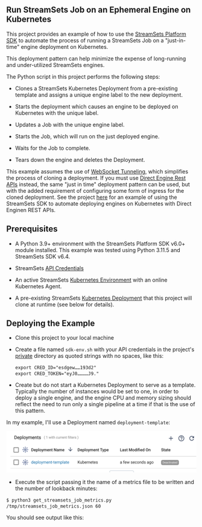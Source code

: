 ## Run StreamSets Job on an Ephemeral Engine on Kubernetes
This project provides an example of how to use the [StreamSets Platform SDK](https://docs.streamsets.com/platform-sdk/latest/index.html) to automate the process of running a StreamSets Job on a "just-in-time" engine deployment on Kubernetes. 

This deployment pattern can help minimize the expense of long-running and under-utilized StreamSets engines. 

The Python script in this project performs the following steps:

- Clones a StreamSets Kubernetes Deployment from a pre-existing template and assigns a unique engine label to the new deployment.

- Starts the deployment which causes an engine to be deployed on Kubernetes with the unique label.

- Updates a Job with the unique engine label.

- Starts the Job, which will run on the just deployed engine.

- Waits for the Job to complete.

- Tears down the engine and deletes the Deployment.

This example assumes the use of [WebSocket Tunneling](https://docs.streamsets.com/portal/platform-controlhub/controlhub/UserGuide/Engines/Communication.html#concept_hbg_fq3_34b), which simplifies the process of cloning a deployment. If you must use [Direct Engine Rest APIs](https://docs.streamsets.com/portal/platform-controlhub/controlhub/UserGuide/Engines/Communication.html#concept_dt2_hq3_34b) instead, the same "just in time" deployment pattern can be used, but with the added requirement of configuring some form of ingress for the cloned deployment. See the project [here](https://github.com/streamsets/streamsets-sdk-k8s-deployment-with-ingress/blob/main/README.md) for an example of using the StreamSets SDK to automate deploying engines on Kubernetes with Direct Enginen REST APIs.



## Prerequisites

- A Python 3.9+ environment with the StreamSets Platform SDK v6.0+ module installed. This example was tested using Python 3.11.5 and StreamSets SDK v6.4.

- StreamSets [API Credentials](https://docs.streamsets.com/portal/platform-controlhub/controlhub/UserGuide/OrganizationSecurity/APICredentials_title.html#concept_vpm_p32_qqb)

- An active StreamSets [Kubernetes Environment](https://docs.streamsets.com/portal/platform-controlhub/controlhub/UserGuide/Environments/Kubernetes.html#concept_l1w_h4g_2vb) with an online Kubernetes Agent. 

- A pre-existing StreamSets [Kubernetes Deployment](https://docs.streamsets.com/portal/platform-controlhub/controlhub/UserGuide/Deployments/Kubernetes.html#concept_ec3_cqg_hvb) that this project will clone at runtime (see below for details).



## Deploying the Example


- Clone this project to your local machine

- Create a file named <code>sdk-env.sh</code> with your API credentials in the project's [private](private) directory as quoted strings with no spaces, like this:

	```
	export CRED_ID="esdgew……193d2"
	export CRED_TOKEN="eyJ0…………J9."
	```

	
- Create but do not start a Kubernetes Deployment to serve as a template.  Typically the number of instances would be set to one, in order to deploy a single engine, and the engine CPU and memory sizing should reflect the need to run only a single pipeline at a time if that is the use of this pattern.

In my example, I'll use a Deployment named <code>deployment-template</code>:

<img src="images/deployment-template.png" alt="deployment-template" width="700"/>


	
	

- Execute the script passing it the name of a metrics file to be written and the number of lookback minutes:

```
$ python3 get_streamsets_job_metrics.py /tmp/streamsets_job_metrics.json 60
```

You should see output like this: